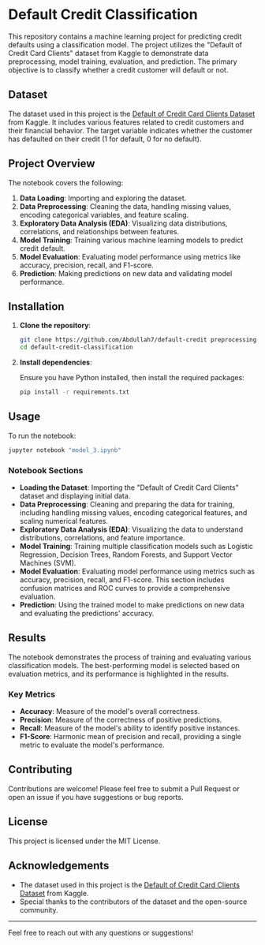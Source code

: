 # Default Credit Classification

This repository contains a machine learning project for predicting credit defaults using a classification model. The project utilizes the "Default of Credit Card Clients" dataset from Kaggle to demonstrate data preprocessing, model training, evaluation, and prediction. The primary objective is to classify whether a credit customer will default or not.

## Dataset

The dataset used in this project is the [Default of Credit Card Clients Dataset](https://www.kaggle.com/datasets/uciml/default-of-credit-card-clients-dataset) from Kaggle. It includes various features related to credit customers and their financial behavior. The target variable indicates whether the customer has defaulted on their credit (1 for default, 0 for no default).

## Project Overview

The notebook  covers the following:

1. **Data Loading**: Importing and exploring the dataset.
2. **Data Preprocessing**: Cleaning the data, handling missing values, encoding categorical variables, and feature scaling.
3. **Exploratory Data Analysis (EDA)**: Visualizing data distributions, correlations, and relationships between features.
4. **Model Training**: Training various machine learning models to predict credit default.
5. **Model Evaluation**: Evaluating model performance using metrics like accuracy, precision, recall, and F1-score.
6. **Prediction**: Making predictions on new data and validating model performance.

## Installation

1. **Clone the repository**:

    ```bash
    git clone https://github.com/Abdullah7/default-credit preprocessing.git
    cd default-credit-classification
    ```

2. **Install dependencies**:

    Ensure you have Python installed, then install the required packages:

    ```bash
    pip install -r requirements.txt
    ```

## Usage

To run the notebook:

```bash
jupyter notebook "model_3.ipynb"
```

### Notebook Sections

- **Loading the Dataset**: Importing the "Default of Credit Card Clients" dataset and displaying initial data.
- **Data Preprocessing**: Cleaning and preparing the data for training, including handling missing values, encoding categorical features, and scaling numerical features.
- **Exploratory Data Analysis (EDA)**: Visualizing the data to understand distributions, correlations, and feature importance.
- **Model Training**: Training multiple classification models such as Logistic Regression, Decision Trees, Random Forests, and Support Vector Machines (SVM).
- **Model Evaluation**: Evaluating model performance using metrics such as accuracy, precision, recall, and F1-score. This section includes confusion matrices and ROC curves to provide a comprehensive evaluation.
- **Prediction**: Using the trained model to make predictions on new data and evaluating the predictions' accuracy.

## Results

The notebook demonstrates the process of training and evaluating various classification models. The best-performing model is selected based on evaluation metrics, and its performance is highlighted in the results.

### Key Metrics

- **Accuracy**: Measure of the model's overall correctness.
- **Precision**: Measure of the correctness of positive predictions.
- **Recall**: Measure of the model's ability to identify positive instances.
- **F1-Score**: Harmonic mean of precision and recall, providing a single metric to evaluate the model's performance.

## Contributing

Contributions are welcome! Please feel free to submit a Pull Request or open an issue if you have suggestions or bug reports.

## License

This project is licensed under the MIT License.

## Acknowledgements

- The dataset used in this project is the [Default of Credit Card Clients Dataset](https://www.kaggle.com/datasets/uciml/default-of-credit-card-clients-dataset) from Kaggle.
- Special thanks to the contributors of the dataset and the open-source community.

---

Feel free to reach out with any questions or suggestions!
